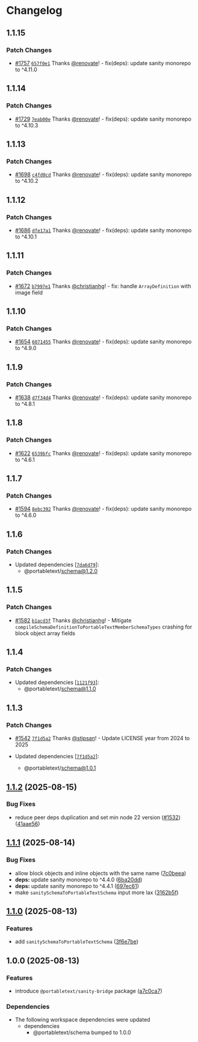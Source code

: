 # Changelog

## 1.1.15

### Patch Changes

- [#1757](https://github.com/portabletext/editor/pull/1757) [`657f0e1`](https://github.com/portabletext/editor/commit/657f0e13138f51f1c8aa5a249b9c2ffa0fe0fb65) Thanks [@renovate](https://github.com/apps/renovate)! - fix(deps): update sanity monorepo to ^4.11.0

## 1.1.14

### Patch Changes

- [#1729](https://github.com/portabletext/editor/pull/1729) [`7eab00e`](https://github.com/portabletext/editor/commit/7eab00ee9b1f1186fdac76210daa1953edc2847c) Thanks [@renovate](https://github.com/apps/renovate)! - fix(deps): update sanity monorepo to ^4.10.3

## 1.1.13

### Patch Changes

- [#1698](https://github.com/portabletext/editor/pull/1698) [`c4fd0cd`](https://github.com/portabletext/editor/commit/c4fd0cd273cb95e1d5769514c730cf9397dc279f) Thanks [@renovate](https://github.com/apps/renovate)! - fix(deps): update sanity monorepo to ^4.10.2

## 1.1.12

### Patch Changes

- [#1686](https://github.com/portabletext/editor/pull/1686) [`dfe17a1`](https://github.com/portabletext/editor/commit/dfe17a1a307b1a512818b37645a8efd05407a0a5) Thanks [@renovate](https://github.com/apps/renovate)! - fix(deps): update sanity monorepo to ^4.10.1

## 1.1.11

### Patch Changes

- [#1672](https://github.com/portabletext/editor/pull/1672) [`b7997e1`](https://github.com/portabletext/editor/commit/b7997e1f37cc65a4cebc90967a81852690980262) Thanks [@christianhg](https://github.com/christianhg)! - fix: handle `ArrayDefinition` with image field

## 1.1.10

### Patch Changes

- [#1654](https://github.com/portabletext/editor/pull/1654) [`6071455`](https://github.com/portabletext/editor/commit/6071455249417866398439cc707d94d6baf97cbf) Thanks [@renovate](https://github.com/apps/renovate)! - fix(deps): update sanity monorepo to ^4.9.0

## 1.1.9

### Patch Changes

- [#1638](https://github.com/portabletext/editor/pull/1638) [`d7f34d4`](https://github.com/portabletext/editor/commit/d7f34d4191d3248c69ef14125670db89517772d5) Thanks [@renovate](https://github.com/apps/renovate)! - fix(deps): update sanity monorepo to ^4.8.1

## 1.1.8

### Patch Changes

- [#1622](https://github.com/portabletext/editor/pull/1622) [`6539bfc`](https://github.com/portabletext/editor/commit/6539bfc45ef0f31d38d475a2461725529b24f2f3) Thanks [@renovate](https://github.com/apps/renovate)! - fix(deps): update sanity monorepo to ^4.6.1

## 1.1.7

### Patch Changes

- [#1594](https://github.com/portabletext/editor/pull/1594) [`8ebc392`](https://github.com/portabletext/editor/commit/8ebc39284ac3c286c73046e99fef4e77193d4608) Thanks [@renovate](https://github.com/apps/renovate)! - fix(deps): update sanity monorepo to ^4.6.0

## 1.1.6

### Patch Changes

- Updated dependencies [[`7da6d79`](https://github.com/portabletext/editor/commit/7da6d790eab1566de522f65bf98410cc778fd303)]:
  - @portabletext/schema@1.2.0

## 1.1.5

### Patch Changes

- [#1582](https://github.com/portabletext/editor/pull/1582) [`b1acd3f`](https://github.com/portabletext/editor/commit/b1acd3f6e118195b3cbbc46c8dde619116ef4774) Thanks [@christianhg](https://github.com/christianhg)! - Mitigate `compileSchemaDefinitionToPortableTextMemberSchemaTypes` crashing for block object array fields

## 1.1.4

### Patch Changes

- Updated dependencies [[`1121f93`](https://github.com/portabletext/editor/commit/1121f9306b10481d10954f95211eed2ca20446f3)]:
  - @portabletext/schema@1.1.0

## 1.1.3

### Patch Changes

- [#1542](https://github.com/portabletext/editor/pull/1542) [`7f1d5a2`](https://github.com/portabletext/editor/commit/7f1d5a2e7576e51cba249721e9279d1b42f8bd99) Thanks [@stipsan](https://github.com/stipsan)! - Update LICENSE year from 2024 to 2025

- Updated dependencies [[`7f1d5a2`](https://github.com/portabletext/editor/commit/7f1d5a2e7576e51cba249721e9279d1b42f8bd99)]:
  - @portabletext/schema@1.0.1

## [1.1.2](https://github.com/portabletext/editor/compare/sanity-bridge-v1.1.1...sanity-bridge-v1.1.2) (2025-08-15)

### Bug Fixes

- reduce peer deps duplication and set min node 22 version ([#1532](https://github.com/portabletext/editor/issues/1532)) ([41aae56](https://github.com/portabletext/editor/commit/41aae568c208a3512683280319dbb018d13286da))

## [1.1.1](https://github.com/portabletext/editor/compare/sanity-bridge-v1.1.0...sanity-bridge-v1.1.1) (2025-08-14)

### Bug Fixes

- allow block objects and inline objects with the same name ([7c0beea](https://github.com/portabletext/editor/commit/7c0beeaa8fdc7167fc4c6b86bf9e668c20a5d6d4))
- **deps:** update sanity monorepo to ^4.4.0 ([6ba20dd](https://github.com/portabletext/editor/commit/6ba20dd704a244f4da157e1b543f89a6b4cb89db))
- **deps:** update sanity monorepo to ^4.4.1 ([697ec61](https://github.com/portabletext/editor/commit/697ec61fb74ad08ab0693377d483ab8765e2b8bd))
- make `sanitySchemaToPortableTextSchema` input more lax ([3162b5f](https://github.com/portabletext/editor/commit/3162b5f96e24cf6a0f17623365e4c07f557b1e25))

## [1.1.0](https://github.com/portabletext/editor/compare/sanity-bridge-v1.0.0...sanity-bridge-v1.1.0) (2025-08-13)

### Features

- add `sanitySchemaToPortableTextSchema` ([3f6e7be](https://github.com/portabletext/editor/commit/3f6e7be813e3c393db9637fd58da5bc02b40b277))

## 1.0.0 (2025-08-13)

### Features

- introduce `@portabletext/sanity-bridge` package ([a7c0ca7](https://github.com/portabletext/editor/commit/a7c0ca757c3d171a8b879e5c669bfc5264fd7fcd))

### Dependencies

- The following workspace dependencies were updated
  - dependencies
    - @portabletext/schema bumped to 1.0.0
